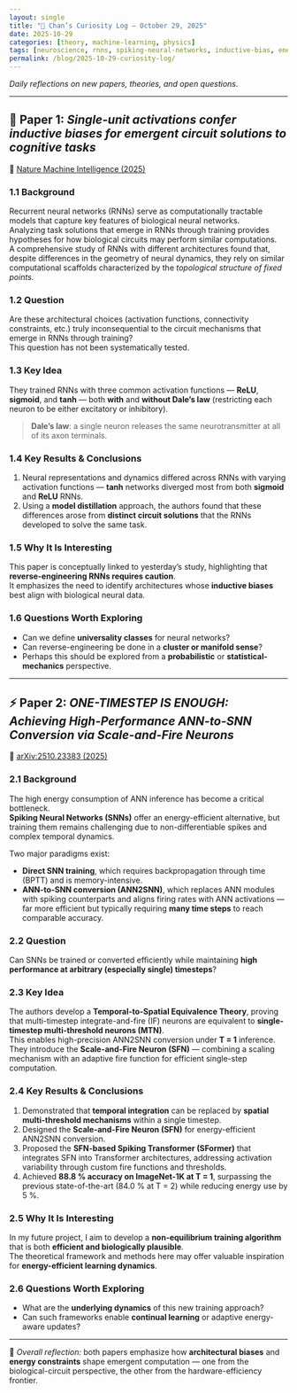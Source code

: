 ```yaml
---
layout: single
title: "🧭 Chan’s Curiosity Log — October 29, 2025"
date: 2025-10-29
categories: [theory, machine-learning, physics]
tags: [neuroscience, rnns, spiking-neural-networks, inductive-bias, energy-efficiency, curiosity-log]
permalink: /blog/2025-10-29-curiosity-log/
---
```


*Daily reflections on new papers, theories, and open questions.*

---

## 🧩 Paper 1: *Single-unit activations confer inductive biases for emergent circuit solutions to cognitive tasks*  
📄 [Nature Machine Intelligence (2025)](https://www.nature.com/articles/s42256-025-01127-2)

### 1.1 Background  
Recurrent neural networks (RNNs) serve as computationally tractable models that capture key features of biological neural networks.  
Analyzing task solutions that emerge in RNNs through training provides hypotheses for how biological circuits may perform similar computations.  
A comprehensive study of RNNs with different architectures found that, despite differences in the geometry of neural dynamics, they rely on similar computational scaffolds characterized by the *topological structure of fixed points.*

### 1.2 Question  
Are these architectural choices (activation functions, connectivity constraints, etc.) truly inconsequential to the circuit mechanisms that emerge in RNNs through training?  
This question has not been systematically tested.

### 1.3 Key Idea  
They trained RNNs with three common activation functions — **ReLU**, **sigmoid**, and **tanh** — both **with** and **without Dale’s law** (restricting each neuron to be either excitatory or inhibitory).  
> **Dale’s law**: a single neuron releases the same neurotransmitter at all of its axon terminals.

### 1.4 Key Results & Conclusions  
1. Neural representations and dynamics differed across RNNs with varying activation functions — **tanh** networks diverged most from both **sigmoid** and **ReLU** RNNs.  
2. Using a **model distillation** approach, the authors found that these differences arose from **distinct circuit solutions** that the RNNs developed to solve the same task.

### 1.5 Why It Is Interesting  
This paper is conceptually linked to yesterday’s study, highlighting that **reverse-engineering RNNs requires caution**.  
It emphasizes the need to identify architectures whose **inductive biases** best align with biological neural data.

### 1.6 Questions Worth Exploring  
- Can we define **universality classes** for neural networks?  
- Can reverse-engineering be done in a **cluster or manifold sense**?  
- Perhaps this should be explored from a **probabilistic** or **statistical-mechanics** perspective.

---

## ⚡ Paper 2: *ONE-TIMESTEP IS ENOUGH: Achieving High-Performance ANN-to-SNN Conversion via Scale-and-Fire Neurons*  
📄 [arXiv:2510.23383 (2025)](https://arxiv.org/pdf/2510.23383)

### 2.1 Background  
The high energy consumption of ANN inference has become a critical bottleneck.  
**Spiking Neural Networks (SNNs)** offer an energy-efficient alternative, but training them remains challenging due to non-differentiable spikes and complex temporal dynamics.  

Two major paradigms exist:  
- **Direct SNN training**, which requires backpropagation through time (BPTT) and is memory-intensive.  
- **ANN-to-SNN conversion (ANN2SNN)**, which replaces ANN modules with spiking counterparts and aligns firing rates with ANN activations — far more efficient but typically requiring **many time steps** to reach comparable accuracy.

### 2.2 Question  
Can SNNs be trained or converted efficiently while maintaining **high performance at arbitrary (especially single) timesteps**?

### 2.3 Key Idea  
The authors develop a **Temporal-to-Spatial Equivalence Theory**, proving that multi-timestep integrate-and-fire (IF) neurons are equivalent to **single-timestep multi-threshold neurons (MTN)**.  
This enables high-precision ANN2SNN conversion under **T = 1** inference.  
They introduce the **Scale-and-Fire Neuron (SFN)** — combining a scaling mechanism with an adaptive fire function for efficient single-step computation.

### 2.4 Key Results & Conclusions  
1. Demonstrated that **temporal integration** can be replaced by **spatial multi-threshold mechanisms** within a single timestep.  
2. Designed the **Scale-and-Fire Neuron (SFN)** for energy-efficient ANN2SNN conversion.  
3. Proposed the **SFN-based Spiking Transformer (SFormer)** that integrates SFN into Transformer architectures, addressing activation variability through custom fire functions and thresholds.  
4. Achieved **88.8 % accuracy on ImageNet-1K at T = 1**, surpassing the previous state-of-the-art (84.0 % at T = 2) while reducing energy use by 5 %.

### 2.5 Why It Is Interesting  
In my future project, I aim to develop a **non-equilibrium training algorithm** that is both **efficient and biologically plausible**.  
The theoretical framework and methods here may offer valuable inspiration for **energy-efficient learning dynamics**.

### 2.6 Questions Worth Exploring  
- What are the **underlying dynamics** of this new training approach?  
- Can such frameworks enable **continual learning** or adaptive energy-aware updates?

---

🧠 *Overall reflection:* both papers emphasize how **architectural biases** and **energy constraints** shape emergent computation — one from the biological-circuit perspective, the other from the hardware-efficiency frontier.
